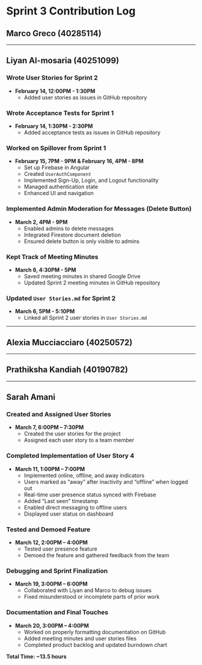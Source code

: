# Sprint 3 Contribution Log

## Marco Greco (40285114)

---

## Liyan Al-mosaria (40251099)

### Wrote User Stories for Sprint 2
- **February 14, 12:00PM - 1:30PM**  
  - Added user stories as issues in GitHub repository  

### Wrote Acceptance Tests for Sprint 1
- **February 14, 1:30PM - 2:30PM**  
  - Added acceptance tests as issues in GitHub repository  

### Worked on Spillover from Sprint 1
- **February 15, 7PM - 9PM & February 16, 4PM - 8PM**  
  - Set up Firebase in Angular  
  - Created `UserAuthComponent`  
  - Implemented Sign-Up, Login, and Logout functionality  
  - Managed authentication state  
  - Enhanced UI and navigation  

### Implemented Admin Moderation for Messages (Delete Button)
- **March 2, 4PM - 9PM**  
  - Enabled admins to delete messages  
  - Integrated Firestore document deletion  
  - Ensured delete button is only visible to admins  

### Kept Track of Meeting Minutes
- **March 6, 4:30PM - 5PM**  
  - Saved meeting minutes in shared Google Drive  
  - Updated Sprint 2 meeting minutes in GitHub repository  

### Updated `User Stories.md` for Sprint 2
- **March 6, 5PM - 5:10PM**  
  - Linked all Sprint 2 user stories in `User Stories.md`  

---

## Alexia Mucciacciaro (40250572)

 

---

## Prathiksha Kandiah (40190782)



---

## Sarah Amani

### Created and Assigned User Stories  
- **March 7, 6:00PM – 7:30PM**  
  - Created the user stories for the project  
  - Assigned each user story to a team member  

### Completed Implementation of User Story 4  
- **March 11, 1:00PM – 7:00PM**  
  - Implemented online, offline, and away indicators  
  - Users marked as “away” after inactivity and “offline” when logged out  
  - Real-time user presence status synced with Firebase  
  - Added “Last seen” timestamp  
  - Enabled direct messaging to offline users  
  - Displayed user status on dashboard  

### Tested and Demoed Feature  
- **March 12, 2:00PM – 4:00PM**  
  - Tested user presence feature  
  - Demoed the feature and gathered feedback from the team  

### Debugging and Sprint Finalization  
- **March 19, 3:00PM – 6:00PM**  
  - Collaborated with Liyan and Marco to debug issues  
  - Fixed misunderstood or incomplete parts of prior work  

### Documentation and Final Touches  
- **March 20, 3:00PM – 4:00PM**  
  - Worked on properly formatting documentation on GitHub  
  - Added meeting minutes and user stories files  
  - Completed product backlog and updated burndown chart  

**Total Time: ~13.5 hours**
